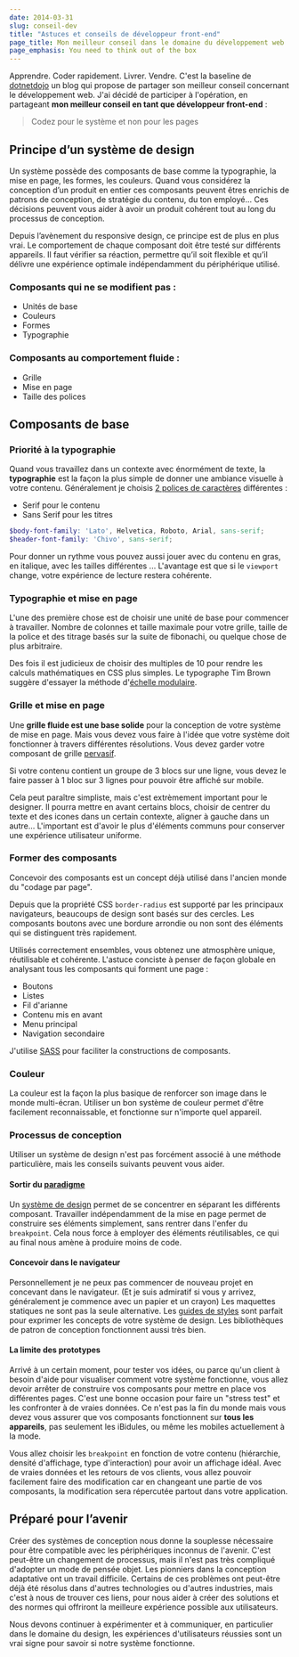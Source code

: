 ```yaml
---
date: 2014-03-31
slug: conseil-dev
title: "Astuces et conseils de développeur front-end"
page_title: Mon meilleur conseil dans le domaine du développement web
page_emphasis: You need to think out of the box
---
```


Apprendre. Coder rapidement. Livrer. Vendre. C'est la baseline de [dotnetdojo](http://www.dotnetdojo.com/donnez-meilleur-conseil-developpement-web-200-euros-a-gagner/) un blog qui propose de partager son meilleur conseil concernant le développement web. J'ai décidé de participer à l'opération, en partageant __mon meilleur conseil en tant que développeur front-end__ :

> Codez pour le système et non pour les pages

## Principe d’un système de design

Un système possède des composants de base comme la typographie, la mise en page, les formes, les couleurs. Quand vous considérez la conception d’un produit en entier ces composants peuvent êtres enrichis de patrons de conception, de stratégie du contenu, du ton employé... Ces décisions peuvent vous aider à avoir un produit cohérent tout au long du processus de conception.

Depuis l’avènement du responsive design, ce principe est de plus en plus vrai. Le comportement de chaque composant doit être testé sur différents appareils. Il faut vérifier sa réaction, permettre qu’il soit flexible et qu’il délivre une expérience optimale indépendamment du périphérique utilisé.

### Composants qui ne se modifient pas :

- Unités de base
- Couleurs
- Formes
- Typographie

### Composants au comportement fluide :

- Grille
- Mise en page
- Taille des polices

## Composants de base

### Priorité à la typographie

Quand vous travaillez dans un contexte avec énormément de texte, la __typographie__ est la façon la plus simple de donner une ambiance visuelle à votre contenu. Généralement je choisis [2 polices de caractères](http://davidl.fr/blog/typographie-google-font.html) différentes :

- Serif pour le contenu
- Sans Serif pour les titres

~~~ scss
$body-font-family: 'Lato', Helvetica, Roboto, Arial, sans-serif;
$header-font-family: 'Chivo', sans-serif;
~~~

Pour donner un rythme vous pouvez aussi jouer avec du contenu en gras, en italique, avec les tailles différentes ...
L'avantage est que si le `viewport` change, votre expérience de lecture restera cohérente.

### Typographie et mise en page

L'une des première chose est de choisir une unité de base pour commencer à travailler. Nombre de colonnes et taille maximale pour votre grille, taille de la police et des titrage basés sur la suite de fibonachi, ou quelque chose de plus arbitraire.

Des fois il est judicieux de choisir des multiples de 10 pour rendre les calculs mathématiques en CSS plus simples. Le typographe Tim Brown suggère d'essayer la méthode d'[échelle modulaire](http://alistapart.com/article/more-meaningful-typography).

### Grille et mise en page

Une __grille fluide est une base solide__ pour la conception de votre système de mise en page. Mais vous devez vous faire à l'idée que votre système doit fonctionner à travers différentes résolutions. Vous devez garder votre composant de grille [pervasif](http://fr.wikipedia.org/wiki/Environnement_pervasif).

Si votre contenu contient un groupe de 3 blocs sur une ligne, vous devez le faire passer à 1 bloc sur 3 lignes pour pouvoir être affiché sur mobile.

Cela peut paraître simpliste, mais c'est extrèmement important pour le designer. Il pourra mettre en avant certains blocs, choisir de centrer du texte et des icones dans un certain contexte, aligner à gauche dans un autre...
L'important est d'avoir le plus d'éléments communs pour conserver une expérience utilisateur uniforme.

### Former des composants

Concevoir des composants est un concept déjà utilisé dans l'ancien monde du "codage par page".

Depuis que la propriété CSS `border-radius` est supporté par les principaux navigateurs, beaucoups de design sont basés sur des cercles. Les composants boutons avec une bordure arrondie ou non sont des éléments qui se distinguent très rapidement.

Utilisés correctement ensembles, vous obtenez une atmosphère unique, réutilisable et cohérente. L'astuce conciste à penser de façon globale en analysant tous les composants qui forment une page :

- Boutons
- Listes
- Fil d'arianne
- Contenu mis en avant
- Menu principal
- Navigation secondaire

J'utilise [SASS](http://sass-lang.com/) pour faciliter la constructions de composants.

### Couleur

La couleur est la façon la plus basique de renforcer son image dans le monde multi-écran. Utiliser un bon système de couleur permet d'être facilement reconnaissable, et fonctionne sur n'importe quel appareil.

### Processus de conception

Utiliser un système de design n'est pas forcément associé à une méthode particulière, mais les conseils suivants peuvent vous aider.

#### Sortir du [paradigme](http://fr.wikipedia.org/wiki/Paradigme)

Un [système de design](http://styletil.es/) permet de se concentrer en séparant les différents composant. Travailler indépendamment de la mise en page permet de construire ses éléments simplement, sans rentrer dans l'enfer du `breakpoint`. Cela nous force à employer des éléments réutilisables, ce qui au final nous amène à produire moins de code.

#### Concevoir dans le navigateur

Personnellement je ne peux pas commencer de nouveau projet en concevant dans le navigateur.  (Et je suis admiratif si vous y arrivez, généralement je commence avec un papier et un crayon) Les maquettes statiques ne sont pas la seule alternative. Les [guides de styles](http://trulia.github.io/hologram/) sont parfait pour exprimer les concepts de votre système de design. Les bibliothèques de patron de conception fonctionnent aussi très bien.

#### La limite des prototypes

Arrivé à un certain moment, pour tester vos idées, ou parce qu'un client à besoin d'aide pour visualiser comment votre système fonctionne, vous allez devoir arrêter de construire vos composants pour mettre en place vos différentes pages. C'est une bonne occasion pour faire un "stress test" et les confronter à de vraies données. Ce n'est pas la fin du monde mais vous devez vous assurer que vos composants fonctionnent sur __tous les appareils__, pas seulement les iBidules, ou même les mobiles actuellement à la mode.

Vous allez choisir les `breakpoint` en fonction de votre contenu (hiérarchie, densité d'affichage, type d'interaction) pour avoir un affichage idéal. Avec de vraies données et les retours de vos clients, vous allez pouvoir facilement faire des modification car en changeant une partie de vos composants, la modification sera répercutée partout dans votre application.

## Préparé pour l’avenir

Créer des systèmes de conception nous donne la souplesse nécessaire pour être compatible avec les périphériques inconnus de l'avenir. C'est peut-être un changement de processus, mais il n'est pas très compliqué d'adopter un mode de pensée objet. Les pionniers dans la conception adaptative ont un travail difficile. Certains de ces problèmes ont peut-être déjà été résolus dans d'autres technologies ou d'autres industries, mais c'est à nous de trouver ces liens, pour nous aider à créer des solutions et des normes qui offriront la meilleure expérience possible aux utilisateurs.

Nous devons continuer à expérimenter et à communiquer, en particulier dans le domaine du design, les expériences d'utilisateurs réussies sont un vrai signe pour savoir si notre système fonctionne.
